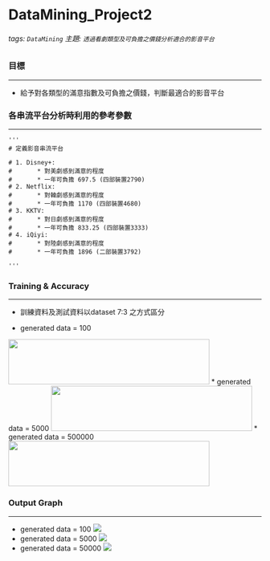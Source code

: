# DataMining_Project2
###### tags: `DataMining`    主題: `透過看劇類型及可負擔之價錢分析適合的影音平台`

### 目標
---
* 給予對各類型的滿意指數及可負擔之價錢，判斷最適合的影音平台

### 各串流平台分析時利用的參考參數
---

```cpp=
'''
# 定義影音串流平台

# 1. Disney+:
#       * 對美劇感到滿意的程度
#       * 一年可負擔 697.5 (四部裝置2790)
# 2. Netflix:
#       * 對韓劇感到滿意的程度
#       * 一年可負擔 1170 (四部裝置4680)
# 3. KKTV:
#       * 對日劇感到滿意的程度
#       * 一年可負擔 833.25 (四部裝置3333)
# 4. iQiyi:
#       * 對陸劇感到滿意的程度
#       * 一年可負擔 1896 (二部裝置3792)

'''
```

### Training & Accuracy
---

* 訓練資料及測試資料以dataset 7:3 之方式區分

* generated data = 100
<img width="400" height="90" src="https://i.imgur.com/UT3TXNa.png"/>
* generated data = 5000
<img width="400" height="90" src="https://i.imgur.com/GXIV89d.png"/>
* generated data = 500000
<img width="400" height="90" src="https://i.imgur.com/2l2so0F.png"/>

### Output Graph
---

* generated data = 100
![](https://i.imgur.com/zUxukIW.png)
* generated data = 5000
![](https://i.imgur.com/fSmNAE7.jpg)
* generated data = 50000
![](https://i.imgur.com/sOkBOAH.png)
